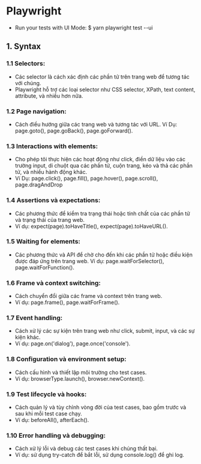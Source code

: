 # Playwright
- Run your tests with UI Mode: $ yarn playwright test --ui

## 1. Syntax
### 1.1 Selectors:
- Các selector là cách xác định các phần tử trên trang web để tương tác với chúng.
- Playwright hỗ trợ các loại selector như CSS selector, XPath, text content, attribute, và nhiều hơn nữa.

### 1.2 Page navigation:
- Cách điều hướng giữa các trang web và tương tác với URL.
Ví Dụ: page.goto(), page.goBack(), page.goForward().
### 1.3 Interactions with elements:
- Cho phép tôi thực hiện các hoạt động như click, điền dữ liệu vào các trường input, di chuột qua các phần tử, cuộn trang, kéo và thả các phần tử, và nhiều hành động khác.
- Ví Dụ: page.click(), page.fill(), page.hover(), page.scroll(), page.dragAndDrop

### 1.4 Assertions và expectations:
-  Các phương thức để kiểm tra trạng thái hoặc tính chất của các phần tử và trạng thái của trang web.
-  Ví dụ: expect(page).toHaveTitle(), expect(page).toHaveURL().

### 1.5 Waiting for elements:
- Các phương thức và API để chờ cho đến khi các phần tử hoặc điều kiện được đáp ứng trên trang web. Ví dụ: page.waitForSelector(), page.waitForFunction().

### 1.6 Frame và context switching:
- Cách chuyển đổi giữa các frame và context trên trang web.
- Ví dụ: page.frame(), page.waitForFrame().

### 1.7 Event handling:
- Cách xử lý các sự kiện trên trang web như click, submit, input, và các sự kiện khác.
- Ví dụ: page.on('dialog'), page.once('console').

### 1.8 Configuration và environment setup:
- Cách cấu hình và thiết lập môi trường cho test cases.
- Ví dụ: browserType.launch(), browser.newContext().

### 1.9 Test lifecycle và hooks: 
- Cách quản lý và tùy chỉnh vòng đời của test cases, bao gồm trước và sau khi mỗi test case chạy.
- Ví dụ: beforeAll(), afterEach().

### 1.10 Error handling và debugging: 
- Cách xử lý lỗi và debug các test cases khi chúng thất bại.
- Ví dụ: sử dụng try-catch để bắt lỗi, sử dụng console.log() để ghi log.
